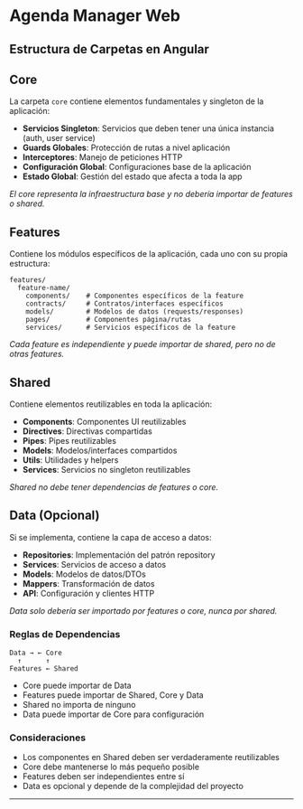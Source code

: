 # Agenda Manager Web

## Estructura de Carpetas en Angular

## Core

La carpeta `core` contiene elementos fundamentales y singleton de la aplicación:

- **Servicios Singleton**: Servicios que deben tener una única instancia (auth, user service)
- **Guards Globales**: Protección de rutas a nivel aplicación
- **Interceptores**: Manejo de peticiones HTTP
- **Configuración Global**: Configuraciones base de la aplicación
- **Estado Global**: Gestión del estado que afecta a toda la app

*El core representa la infraestructura base y no debería importar de features o shared.*

## Features

Contiene los módulos específicos de la aplicación, cada uno con su propia estructura:

```shell
features/
  feature-name/
    components/    # Componentes específicos de la feature
    contracts/     # Contratos/interfaces específicos
    models/        # Modelos de datos (requests/responses)
    pages/         # Componentes página/rutas
    services/      # Servicios específicos de la feature
```

*Cada feature es independiente y puede importar de shared, pero no de otras features.*

## Shared

Contiene elementos reutilizables en toda la aplicación:

- **Components**: Componentes UI reutilizables
- **Directives**: Directivas compartidas
- **Pipes**: Pipes reutilizables
- **Models**: Modelos/interfaces compartidos
- **Utils**: Utilidades y helpers
- **Services**: Servicios no singleton reutilizables

*Shared no debe tener dependencias de features o core.*

## Data (Opcional)

Si se implementa, contiene la capa de acceso a datos:

- **Repositories**: Implementación del patrón repository
- **Services**: Servicios de acceso a datos
- **Models**: Modelos de datos/DTOs
- **Mappers**: Transformación de datos
- **API**: Configuración y clientes HTTP

*Data solo debería ser importado por features o core, nunca por shared.*

### Reglas de Dependencias

```shell
Data → ← Core
  ↑      ↑
Features ← Shared
```

- Core puede importar de Data
- Features puede importar de Shared, Core y Data
- Shared no importa de ninguno
- Data puede importar de Core para configuración

### Consideraciones

- Los componentes en Shared deben ser verdaderamente reutilizables
- Core debe mantenerse lo más pequeño posible
- Features deben ser independientes entre sí
- Data es opcional y depende de la complejidad del proyecto

---

